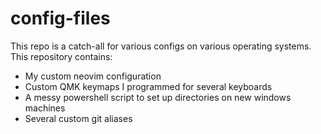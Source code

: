 # config-files
This repo is a catch-all for various configs on various operating systems. This repository contains:

- My custom neovim configuration
- Custom QMK keymaps I programmed for several keyboards
- A messy powershell script to set up directories on new windows machines
- Several custom git aliases
